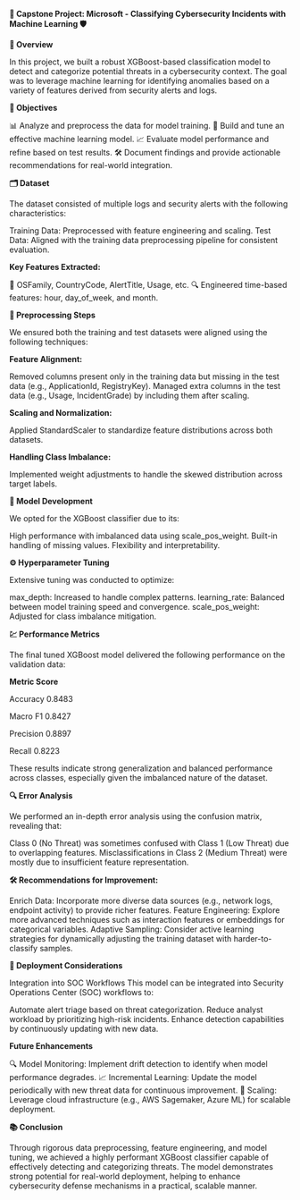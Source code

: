 **🚀 Capstone Project: Microsoft - Classifying Cybersecurity Incidents with Machine Learning 🛡️**

**📄 Overview**

In this project, we built a robust XGBoost-based classification model to detect and categorize potential threats in a cybersecurity context. The goal was to leverage machine learning for identifying anomalies based on a variety of features derived from security alerts and logs.

**🎯 Objectives**

📊 Analyze and preprocess the data for model training.
🤖 Build and tune an effective machine learning model.
📈 Evaluate model performance and refine based on test results.
🛠️ Document findings and provide actionable recommendations for real-world integration.

**🗂️ Dataset**

The dataset consisted of multiple logs and security alerts with the following characteristics:

Training Data: Preprocessed with feature engineering and scaling.
Test Data: Aligned with the training data preprocessing pipeline for consistent evaluation.

**Key Features Extracted:**

📌 OSFamily, CountryCode, AlertTitle, Usage, etc.
🔍 Engineered time-based features: hour, day_of_week, and month.

**🔧 Preprocessing Steps**

We ensured both the training and test datasets were aligned using the following techniques:

**Feature Alignment:**

Removed columns present only in the training data but missing in the test data (e.g., ApplicationId, RegistryKey).
Managed extra columns in the test data (e.g., Usage, IncidentGrade) by including them after scaling.

**Scaling and Normalization:**

Applied StandardScaler to standardize feature distributions across both datasets.

**Handling Class Imbalance:**

Implemented weight adjustments to handle the skewed distribution across target labels.

**🤖 Model Development**

We opted for the XGBoost classifier due to its:

High performance with imbalanced data using scale_pos_weight.
Built-in handling of missing values.
Flexibility and interpretability.

**⚙️ Hyperparameter Tuning**

Extensive tuning was conducted to optimize:

max_depth: Increased to handle complex patterns.
learning_rate: Balanced between model training speed and convergence.
scale_pos_weight: Adjusted for class imbalance mitigation.

**💹 Performance Metrics**

The final tuned XGBoost model delivered the following performance on the validation data:

**Metric	Score**

Accuracy	0.8483

Macro F1	0.8427

Precision	0.8897

Recall	0.8223

These results indicate strong generalization and balanced performance across classes, especially given the imbalanced nature of the dataset.

**🔍 Error Analysis**

We performed an in-depth error analysis using the confusion matrix, revealing that:

Class 0 (No Threat) was sometimes confused with Class 1 (Low Threat) due to overlapping features.
Misclassifications in Class 2 (Medium Threat) were mostly due to insufficient feature representation.

**🛠️ Recommendations for Improvement:**

Enrich Data: Incorporate more diverse data sources (e.g., network logs, endpoint activity) to provide richer features.
Feature Engineering: Explore more advanced techniques such as interaction features or embeddings for categorical variables.
Adaptive Sampling: Consider active learning strategies for dynamically adjusting the training dataset with harder-to-classify samples.

**💼 Deployment Considerations**

Integration into SOC Workflows
This model can be integrated into Security Operations Center (SOC) workflows to:

Automate alert triage based on threat categorization.
Reduce analyst workload by prioritizing high-risk incidents.
Enhance detection capabilities by continuously updating with new data.

**Future Enhancements**

🔍 Model Monitoring: Implement drift detection to identify when model performance degrades.
📈 Incremental Learning: Update the model periodically with new threat data for continuous improvement.
🚀 Scaling: Leverage cloud infrastructure (e.g., AWS Sagemaker, Azure ML) for scalable deployment.

**📚 Conclusion**

Through rigorous data preprocessing, feature engineering, and model tuning, we achieved a highly performant XGBoost classifier capable of effectively detecting and categorizing threats. The model demonstrates strong potential for real-world deployment, helping to enhance cybersecurity defense mechanisms in a practical, scalable manner.
